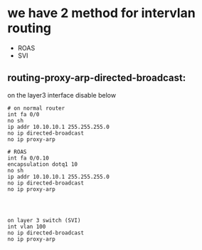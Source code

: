 # we have 2 method for intervlan routing 

* ROAS
* SVI



## routing-proxy-arp-directed-broadcast:
on the layer3 interface disable below 

```
# on normal router
int fa 0/0
no sh
ip addr 10.10.10.1 255.255.255.0
no ip directed-broadcast
no ip proxy-arp

# ROAS
int fa 0/0.10
encapsulation dotq1 10
no sh
ip addr 10.10.10.1 255.255.255.0
no ip directed-broadcast
no ip proxy-arp




on layer 3 switch (SVI)
int vlan 100
no ip directed-broadcast
no ip proxy-arp

```